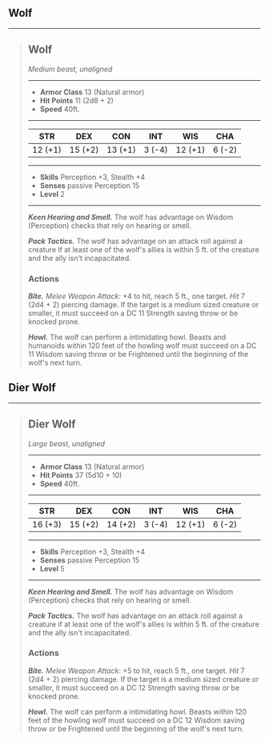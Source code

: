 ## Wolf



___
> ## Wolf
>*Medium beast, unaligned*
> ___
> - **Armor Class** 13 (Natural armor)
> - **Hit Points** 11 (2d8 + 2)
> - **Speed** 40ft.
>___
>|   STR   |   DEX   |   CON   |   INT   |   WIS   |   CHA   |
>|:-------:|:-------:|:-------:|:-------:|:-------:|:-------:|
>| 12 (+1) | 15 (+2) | 13 (+1) |  3 (-4) | 12 (+1) |  6 (-2) |
>___
> - **Skills** Perception +3, Stealth +4
> - **Senses** passive Perception 15
> - **Level** 2
> ___
> ***Keen Hearing and Smell.*** The wolf has advantage on Wisdom (Perception) checks that rely on hearing or smell.
>
> ***Pack Tactics.*** The wolf has advantage on an attack roll against a creature if at least one of the wolf's allies is within 5 ft. of the creature and the ally isn't incapacitated.
>
> ### Actions
> ***Bite.*** *Melee Weapon Attack:* +4 to hit, reach 5 ft., one target. *Hit* 7 (2d4 + 2) piercing damage. If the target is a medium sized creature or smaller, it must succeed on a DC 11 Strength saving throw or be knocked prone.
>
> ***Howl.*** The wolf can perform a intimidating howl. Beasts and humanoids within 120 feet of the howling wolf must succeed on a DC 11 Wisdom saving throw or be Frightened until the beginning of the wolf's next turn.
>



## Dier Wolf



___
> ## Dier Wolf
>*Large beast, unaligned*
> ___
> - **Armor Class** 13 (Natural armor)
> - **Hit Points** 37 (5d10 + 10)
> - **Speed** 40ft.
>___
>|   STR   |   DEX   |   CON   |   INT   |   WIS   |   CHA   |
>|:-------:|:-------:|:-------:|:-------:|:-------:|:-------:|
>| 16 (+3) | 15 (+2) | 14 (+2) |  3 (-4) | 12 (+1) |  6 (-2) |
>___
> - **Skills** Perception +3, Stealth +4
> - **Senses** passive Perception 15
> - **Level** 5
> ___
> ***Keen Hearing and Smell.*** The wolf has advantage on Wisdom (Perception) checks that rely on hearing or smell.
>
> ***Pack Tactics.*** The wolf has advantage on an attack roll against a creature if at least one of the wolf's allies is within 5 ft. of the creature and the ally isn't incapacitated.
>
> ### Actions
> ***Bite.*** *Melee Weapon Attack:* +5 to hit, reach 5 ft., one target. *Hit* 7 (2d4 + 2) piercing damage. If the target is a medium sized creature or smaller, it must succeed on a DC 12 Strength saving throw or be knocked prone.
>
> ***Howl.*** The wolf can perform a intimidating howl. Beasts within 120 feet of the howling wolf must succeed on a DC 12 Wisdom saving throw or be Frightened until the beginning of the wolf's next turn.
>